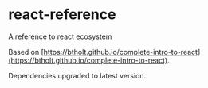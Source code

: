 # react-reference

A reference to react ecosystem

Based on [https://btholt.github.io/complete-intro-to-react](https://btholt.github.io/complete-intro-to-react).

Dependencies upgraded to latest version.
